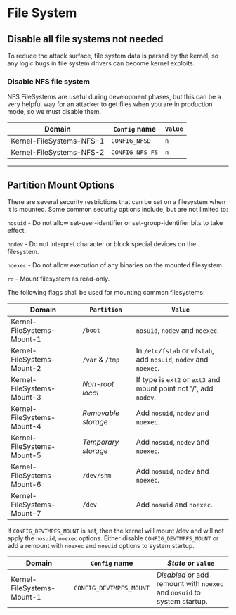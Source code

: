 # File System

## Disable all file systems not needed

To reduce the attack surface, file system data is parsed by the kernel, so any logic bugs in file system drivers can become kernel exploits.

### Disable NFS file system

NFS FileSystems are useful during development phases, but this can be a very helpful way for an attacker to get files when you are in production mode, so we must disable them.

<!-- section-config -->

Domain                   | `Config` name   | `Value`
------------------------ | --------------- | -------
Kernel-FileSystems-NFS-1 | `CONFIG_NFSD`   | `n`
Kernel-FileSystems-NFS-2 | `CONFIG_NFS_FS` | `n`

<!-- end-section-config -->

--------------------------------------------------------------------------------

<!-- pagebreak -->

## Partition Mount Options

There are several security restrictions that can be set on a filesystem when it is mounted. Some common security options include, but are not limited to:

`nosuid` - Do not allow set-user-identifier or set-group-identifier bits to take effect.

`nodev` - Do not interpret character or block special devices on the filesystem.

`noexec` - Do not allow execution of any binaries on the mounted filesystem.

`ro` - Mount filesystem as read-only.

The following flags shall be used for mounting common filesystems:

<!-- section-config -->

Domain                     | `Partition`         | `Value`
-------------------------- | ------------------- | -----------------------------------------------------------------
Kernel-FileSystems-Mount-1 | `/boot`             | `nosuid`, `nodev` and `noexec`.
Kernel-FileSystems-Mount-2 | `/var` & `/tmp`     | In `/etc/fstab` or `vfstab`, add `nosuid`, `nodev` and `noexec`.
Kernel-FileSystems-Mount-3 | _Non-root local_    | If type is `ext2` or `ext3` and mount point not '/', add `nodev`.
Kernel-FileSystems-Mount-4 | _Removable storage_ | Add `nosuid`, `nodev` and `noexec`.
Kernel-FileSystems-Mount-5 | _Temporary storage_ | Add `nosuid`, `nodev` and `noexec`.
Kernel-FileSystems-Mount-6 | `/dev/shm`          | Add `nosuid`, `nodev` and `noexec`.
Kernel-FileSystems-Mount-7 | `/dev`              | Add `nosuid` and `noexec`.

<!-- end-section-config --> <!-- section-note -->

If `CONFIG_DEVTMPFS_MOUNT` is set, then the kernel will mount /dev and will not apply the `nosuid`, `noexec` options. Either disable `CONFIG_DEVTMPFS_MOUNT` or add a remount with `noexec` and `nosuid` options to system startup.

<!-- end-section-note --> <!-- section-config -->

Domain                     | `Config` name           | _State_ or `Value`
-------------------------- | ----------------------- | -----------------------------------------------------------------------
Kernel-FileSystems-Mount-1 | `CONFIG_DEVTMPFS_MOUNT` | _Disabled_ or add remount with `noexec` and `nosuid` to system startup.

<!-- end-section-config -->
